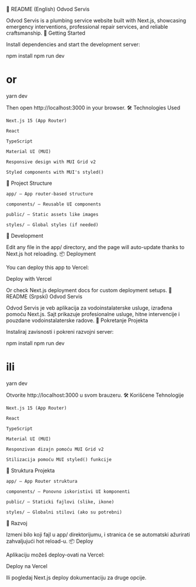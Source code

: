 📄 README (English)
Odvod Servis

Odvod Servis is a plumbing service website built with Next.js, showcasing emergency interventions, professional repair services, and reliable craftsmanship.
🚀 Getting Started

Install dependencies and start the development server:

npm install
npm run dev
# or
yarn dev

Then open http://localhost:3000 in your browser.
🛠 Technologies Used

    Next.js 15 (App Router)

    React

    TypeScript

    Material UI (MUI)

    Responsive design with MUI Grid v2

    Styled components with MUI's styled()

🧰 Project Structure

    app/ – App router-based structure

    components/ – Reusable UI components

    public/ – Static assets like images

    styles/ – Global styles (if needed)

🧪 Development

Edit any file in the app/ directory, and the page will auto-update thanks to Next.js hot reloading.
📦 Deployment

You can deploy this app to Vercel:

Deploy with Vercel

Or check Next.js deployment docs for custom deployment setups.
📄 README (Srpski)
Odvod Servis

Odvod Servis je veb aplikacija za vodoinstalaterske usluge, izrađena pomoću Next.js. Sajt prikazuje profesionalne usluge, hitne intervencije i pouzdane vodoinstalaterske radove.
🚀 Pokretanje Projekta

Instaliraj zavisnosti i pokreni razvojni server:

npm install
npm run dev
# ili
yarn dev

Otvorite http://localhost:3000 u svom brauzeru.
🛠 Korišćene Tehnologije

    Next.js 15 (App Router)

    React

    TypeScript

    Material UI (MUI)

    Responzivan dizajn pomoću MUI Grid v2

    Stilizacija pomoću MUI styled() funkcije

🧰 Struktura Projekta

    app/ – App Router struktura

    components/ – Ponovno iskoristivi UI komponenti

    public/ – Staticki fajlovi (slike, ikone)

    styles/ – Globalni stilovi (ako su potrebni)

🧪 Razvoj

Izmeni bilo koji fajl u app/ direktorijumu, i stranica će se automatski ažurirati zahvaljujući hot reload-u.
📦 Deploy

Aplikaciju možeš deploy-ovati na Vercel:

Deploy na Vercel

Ili pogledaj Next.js deploy dokumentaciju za druge opcije.